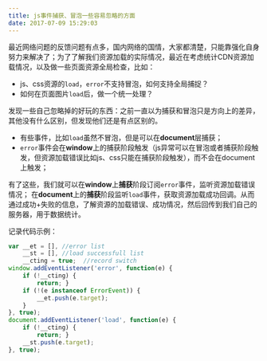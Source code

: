 ```yaml
---
title: js事件捕获、冒泡一些容易忽略的方面
date: 2017-07-09 15:29:03
---
```


最近网络问题的反馈问题有点多，国内网络的国情，大家都清楚，只能靠强化自身努力来解决了；为了了解我们资源加载的实际情况，最近在考虑统计CDN资源加载情况，以及做一些页面资源全局检查，比如：

- js、css资源的`load`，`error`不支持冒泡，如何支持全局捕捉？
- 如何在页面图片`load`后，做一个统一处理？

<!-- more -->

发现一些自己忽略掉的好玩的东西：之前一直以为捕获和冒泡只是方向上的差异，其他没有什么区别，但发现他们还是有点区别的。

- 有些事件，比如`load`虽然不冒泡，但是可以在**document**层捕获；
- `error`事件会在**window**上的捕获阶段触发（js异常可以在冒泡或者捕获阶段触发，但资源加载错误比如js、css只能在捕获阶段触发），而不会在document上触发；

有了这些，我们就可以在**window**上**捕获**阶段订阅`error`事件，监听资源加载错误情况； 在**document**上的**捕获**阶段监听`load`事件，获取资源加载成功回调。从而通过成功+失败的信息，了解资源的加载错误、成功情况，然后回传到我们自己的服务器，用于数据统计。

记录代码示例：

```javascript
var __et = [], //error list
    __st = [], //load successfull list
    __cting = true;  //record switch
window.addEventListener('error', function(e) {
    if (!__cting) {
        return; }
    if (!(e instanceof ErrorEvent)) {
        __et.push(e.target);
    }
}, true);
document.addEventListener('load', function(e) {
    if (!__cting) {
        return; }
    __st.push(e.target);
}, true);
```
